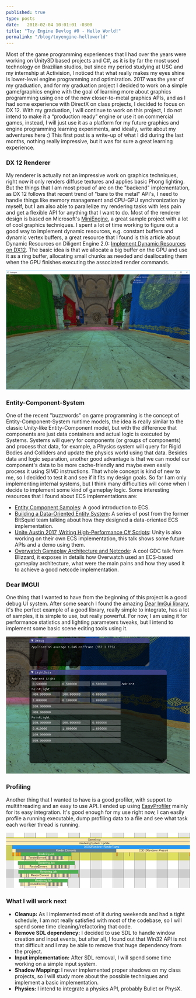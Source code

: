 ```yaml
---
published: true
type: posts
date:   2018-02-04 10:01:01 -0300
title: "Toy Engine Devlog #0 - Hello World!"
permalink: "/blog/toyengine-helloworld"
---
```


Most of the game programming experiences that I had over the years were working on Unity3D based projects and C#, as it is by far the most used technology on Brazilian studios, but since my period studying at USC and my internship at Activision, I noticed that what really makes my eyes shine is lower-level engine programming and optimization. 2017 was the year of my graduation, and for my graduation project I decided to work on a simple game/graphics engine with the goal of learning more about graphics programming using one of the new closer-to-metal graphics APIs, and as I had some experience with DirectX on class projects, I decided to focus on DX 12. 
With my graduation, I will continue to work on this project, I do not intend to make it a “production ready” engine or use it on commercial games, instead, I will just use it as a platform for my future graphics and engine programming learning experiments, and ideally, write about my adventures here :) This first post is a write-up of what I did during the last months, nothing really impressive, but it was for sure a great learning experience.

### DX 12 Renderer
My renderer is actually not an impressive work on graphics techniques, right now it only renders diffuse textures and applies basic Phong lighting. But the things that I am most proud of are on the "backend" implementation, as DX 12 follows that recent trend of "bare to the metal" API's, I need to handle things like memory management and CPU-GPU synchronization by myself, but I am also able to parallelize my rendering tasks with less pain and get a flexible API for anything that I want to do. 
Most of the renderer design is based on Microsoft's [MiniEngine](https://github.com/Microsoft/DirectX-Graphics-Samples/tree/master/MiniEngine), a great sample project with a lot of cool graphics techniques. I spent a lot of time working to figure out a good way to implement dynamic resources, e.g. constant buffers and dynamic vertex buffers, a great resource that I found is this article about Dynamic Resources on Diligent Engine 2.0: [Implement Dynamic Resources on DX12](https://www.codeproject.com/Articles/1094799/Implementing-Dynamic-Resources-with-Direct-D). The basic idea is that we allocate a big buffer on the GPU and use it as a ring buffer, allocating small chunks as needed and deallocating them when the GPU finishes executing the associated render commands.

![ToyEngineRender.png](/assets/images/ToyEngineRender.png)


### Entity-Component-System
One of the recent "buzzwords" on game programming is the concept of Entity-Component-System runtime models, the idea is really similar to the classic Unity-like Entity-Component model, but with the difference that components are just data containers and actual logic is executed by Systems. Systems will query for components (or groups of components) and process that data, for example, a Physics system will query for Rigid Bodies and Colliders and update the physics world using that data. Besides data and logic separation, another good advantage is that we can model our component's data to be more cache-friendly and maybe even easily process it using SIMD instructions.
That whole concept is kind of new to me, so I decided to test it and see if it fits my design goals. So far I am only implementing internal systems, but I think many difficulties will come when I decide to implement some kind of gameplay logic. Some interesting resources that I found about ECS implementations are:
* [Entity Component Samples](https://github.com/sosolimited/Entity-Component-Samples): A good introduction to ECS.
* [Building a Data-Oriented Entity System](http://bitsquid.blogspot.com.br/2014/08/building-data-oriented-entity-system.html): A series of post from the former BitSquid team talking about how they designed a data-oriented ECS implementation.
* [Unite Austin 2017, Writing High-Performance C# Scripts](https://www.youtube.com/watch?v=tGmnZdY5Y-E): Unity is also working on their own ECS implementation, this talk shows some future APIs and a demo using them. 
* [Overwatch Gameplay Architecture and Netcode](http://www.gdcvault.com/play/1024001/-Overwatch-Gameplay-Architecture-and): A cool GDC talk from Blizzard, it exposes in details how Overwatch used an ECS-based gameplay architecture, what were the main pains and how they used it to achieve a good netcode implementation.

### Dear IMGUI
One thing that I wanted to have from the beginning of this project is a good debug UI system. After some search I found the amazing [Dear ImGui library](https://github.com/ocornut/imgui), it's the perfect example of a good library, really simple to integrate, has a lot of samples, it is simple to use, but really powerful. For now, I am using it for performance statistics and lighting parameters tweaks, but I intend to implement some basic scene editing tools using it.

![ToyEngineImGUi.png](/assets/images/ToyEngineImGUi.png)

### Profiling
Another thing that I wanted to have is a good profiler, with support to multithreading and an easy to use API. I ended up using [EasyProfiler](https://github.com/yse/easy_profiler) mainly for its easy integration. It's good enough for my use right now, I can easily profile a running executable, dump profiling data to a file and see what task each worker thread is running.

![Profiler.png](/assets/images/Profiler.png)

### What I will work next
* **Cleanup:** As I implemented most of it during weekends and had a tight schedule, I am not really satisfied with most of the codebase, so I will spend some time cleaning/refactoring that code.
* **Remove SDL dependency:** I decided to use SDL to handle window creation and input events, but after all, I found out that Win32 API is not that difficult and I may be able to remove that huge dependency from the project.
* **Input implementation:** After SDL removal, I will spend some time working on a simple input system.
* **Shadow Mapping:** I never implemented proper shadows on my class projects, so I will study more about the possible techniques and implement a basic implementation.
* **Physics:** I intend to integrate a physics API, probably Bullet or PhysX. 
